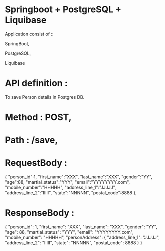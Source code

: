 # Springboot + PostgreSQL + Liquibase

Application consist of :: 

SpringBoot, 

PostgreSQL, 

Liquibase

# API definition : 
To save Person details in Postgres DB.

# Method : POST,

# Path : /save,

# RequestBody : 

{ "person_id":1, "first_name":"XXX", "last_name":"XXX", "gender":"YY", "age":88, "martial_status":"YYY", "email":"YYYYYYYY.com", "mobile_number":"HHHHH", "address_line_1":"JJJJJ", "address_line_2":"IIIII", "state":"NNNNN", "postal_code":8888 },

# ResponseBody : 

{ "person_id": 1, "first_name": "XXX", "last_name": "XXX", "gender": "YY", "age": 88, "martial_status": "YYY", "email": "YYYYYYYY.com", "mobile_number": "HHHHH", "personAddress": { "address_line_1": "JJJJJ", "address_line_2": "IIIII", "state": "NNNNN", "postal_code": 8888 } }
